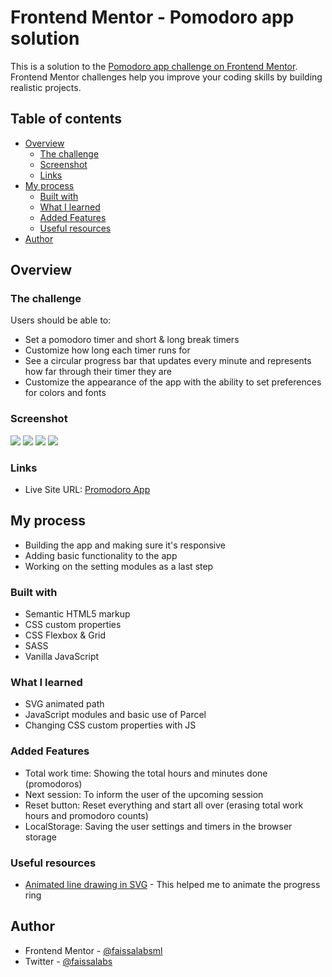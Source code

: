 # Frontend Mentor - Pomodoro app solution

This is a solution to the [Pomodoro app challenge on Frontend Mentor](https://www.frontendmentor.io/challenges/pomodoro-app-KBFnycJ6G). Frontend Mentor challenges help you improve your coding skills by building realistic projects.

## Table of contents

- [Overview](#overview)
  - [The challenge](#the-challenge)
  - [Screenshot](#screenshot)
  - [Links](#links)
- [My process](#my-process)
  - [Built with](#built-with)
  - [What I learned](#what-i-learned)
  - [Added Features](#added-features)
  - [Useful resources](#useful-resources)
- [Author](#author)

## Overview

### The challenge

Users should be able to:

- Set a pomodoro timer and short & long break timers
- Customize how long each timer runs for
- See a circular progress bar that updates every minute and represents how far through their timer they are
- Customize the appearance of the app with the ability to set preferences for colors and fonts

### Screenshot

![](./screenshots/desktop.png)
![](./screenshots/desktop-settings.png)
![](./screenshots/mobile.png)
![](./screenshots/mobile-settings.png)

### Links

- Live Site URL: [Promodoro App](https://another-promodoro-app.netlify.app/)

## My process

- Building the app and making sure it's responsive
- Adding basic functionality to the app
- Working on the setting modules as a last step

### Built with

- Semantic HTML5 markup
- CSS custom properties
- CSS Flexbox & Grid
- SASS
- Vanilla JavaScript

### What I learned

- SVG animated path
- JavaScript modules and basic use of Parcel
- Changing CSS custom properties with JS

### Added Features

- Total work time: Showing the total hours and minutes done (promodoros)
- Next session: To inform the user of the upcoming session
- Reset button: Reset everything and start all over (erasing total work hours and promodoro counts)
- LocalStorage: Saving the user settings and timers in the browser storage

### Useful resources

- [Animated line drawing in SVG](https://jakearchibald.com/2013/animated-line-drawing-svg/) - This helped me to animate the progress ring

## Author

- Frontend Mentor - [@faissalabsml](https://www.frontendmentor.io/profile/faissalabsml)
- Twitter - [@faissalabs](https://twitter.com/faissalabs)
